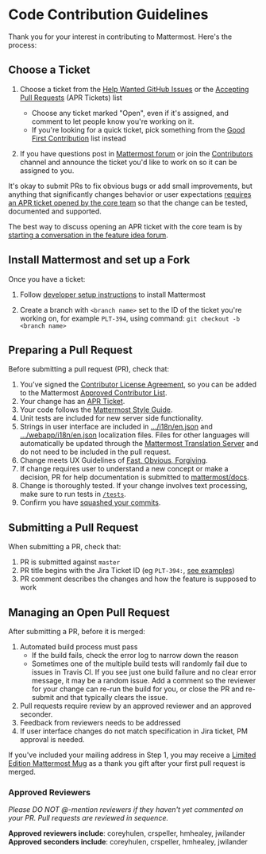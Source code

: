 # Code Contribution Guidelines

Thank you for your interest in contributing to Mattermost. Here's the process:  

## Choose a Ticket

1. Choose a ticket from the [Help Wanted GitHub Issues](https://github.com/mattermost/platform/issues?utf8=%E2%9C%93&q=is%3Aissue%20is%3Aopen%20%5BHelp%20Wanted%5D) or the [Accepting Pull Requests](https://mattermost.atlassian.net/issues/?filter=10101) (APR Tickets) list
    - Choose any ticket marked "Open", even if it's assigned, and comment to let people know you're working on it. 
    - If you're looking for a quick ticket, pick something from the [Good First Contribution](https://mattermost.atlassian.net/issues/?filter=10206) list instead

2. If you have questions post in [Mattermost forum](http://forum.mattermost.org/) or join the [Contributors](https://pre-release.mattermost.com/core/channels/tickets) channel and announce the ticket you'd like to work on so it can be assigned to you. 

It's okay to submit PRs to fix obvious bugs or add small improvements, but anything that significantly changes behavior or user expectations [requires an APR ticket opened by the core team](http://docs.mattermost.com/process/accepting-pull-request.html) so that the change can be tested, documented and supported. 

The best way to discuss opening an APR ticket with the core team is by [starting a conversation in the feature idea forum](http://www.mattermost.org/feature-requests/).

## Install Mattermost and set up a Fork

Once you have a ticket: 

1. Follow [developer setup instructions](http://docs.mattermost.com/developer/developer-setup.html) to install Mattermost

2. Create a branch with `<branch name>` set to the ID of the ticket you're working on, for example `PLT-394`, using command: `git checkout -b <branch name>`

## Preparing a Pull Request 

Before submitting a pull request (PR), check that:  

1. You’ve signed the [Contributor License Agreement](http://www.mattermost.org/mattermost-contributor-agreement/), so you can be added to the Mattermost [Approved Contributor List](https://docs.google.com/spreadsheets/d/1NTCeG-iL_VS9bFqtmHSfwETo5f-8MQ7oMDE5IUYJi_Y/pubhtml?gid=0&single=true).  
2. Your change has an [APR Ticket](http://docs.mattermost.com/process/accepting-pull-request.html).
3. Your code follows the [Mattermost Style Guide](http://docs.mattermost.com/developer/style-guide.html).  
4. Unit tests are included for new server side functionality. 
5. Strings in user interface are included in [.../i18n/en.json](https://github.com/mattermost/platform/blob/master/i18n/en.json) and [.../webapp/i18n/en.json](https://github.com/mattermost/platform/tree/master/webapp/i18n/en.json) localization files. Files for other languages will automatically be updated through the [Mattermost Translation Server](http://translate.mattermost.com) and do not need to be included in the pull request.
6. Change meets UX Guidelines of [Fast, Obvious, Forgiving](http://www.mattermost.org/design-principles/).
7. If change requires user to understand a new concept or make a decision, PR for help documentation is submitted to [mattermost/docs](https://github.com/mattermost/docs).
8. Change is thoroughly tested. If your change involves text processing, make sure to run tests in [`/tests`](https://github.com/mattermost/platform/tree/master/tests).
9. Confirm you have [squashed your commits](http://git-scm.com/book/en/v2/Git-Tools-Rewriting-History#Squashing-Commits).

## Submitting a Pull Request 

When submitting a PR, check that:  

1. PR is submitted against `master`  
2. PR title begins with the Jira Ticket ID (eg `PLT-394:`, [see examples](https://github.com/mattermost/platform/pulls?q=is%3Apr+is%3Aclosed))  
3. PR comment describes the changes and how the feature is supposed to work  

## Managing an Open Pull Request 

After submitting a PR, before it is merged:  

1. Automated build process must pass  
    - If the build fails, check the error log to narrow down the reason  
    - Sometimes one of the multiple build tests will randomly fail due to issues in Travis CI. If you see just one build failure and no clear error message, it may be a random issue. Add a comment so the reviewer for your change can re-run the build for you, or close the PR and re-submit and that typically clears the issue. 
2. Pull requests require review by an approved reviewer and an approved seconder.
3. Feedback from reviewers needs to be addressed 
3. If user interface changes do not match specification in Jira ticket, PM approval is needed.

If you've included your mailing address in Step 1, you may receive a [Limited Edition Mattermost Mug](https://forum.mattermost.org/t/limited-edition-mattermost-mugs/143) as a thank you gift after your first pull request is merged. 

### Approved Reviewers

_Please DO NOT @-mention reviewers if they haven't yet commented on your PR._
_Pull requests are reviewed in sequence._

**Approved reviewers include**: coreyhulen, crspeller, hmhealey, jwilander  
**Approved seconders include**: coreyhulen, crspeller, hmhealey, jwilander
